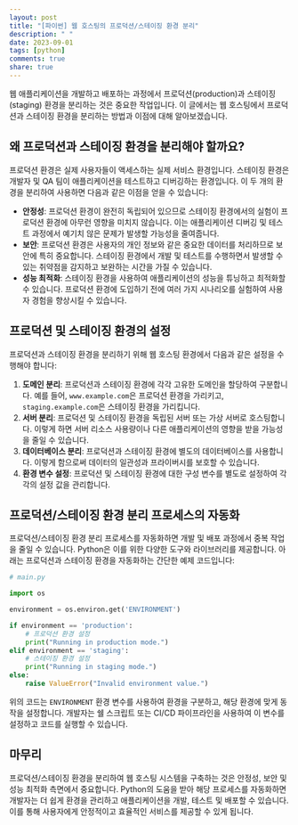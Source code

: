 ```yaml
---
layout: post
title: "[파이썬] 웹 호스팅의 프로덕션/스테이징 환경 분리"
description: " "
date: 2023-09-01
tags: [python]
comments: true
share: true
---
```


웹 애플리케이션을 개발하고 배포하는 과정에서 프로덕션(production)과 스테이징(staging) 환경을 분리하는 것은 중요한 작업입니다. 이 글에서는 웹 호스팅에서 프로덕션과 스테이징 환경을 분리하는 방법과 이점에 대해 알아보겠습니다.

## 왜 프로덕션과 스테이징 환경을 분리해야 할까요?

프로덕션 환경은 실제 사용자들이 액세스하는 실제 서비스 환경입니다. 스테이징 환경은 개발자 및 QA 팀이 애플리케이션을 테스트하고 디버깅하는 환경입니다. 이 두 개의 환경을 분리하여 사용하면 다음과 같은 이점을 얻을 수 있습니다:

- **안정성**: 프로덕션 환경이 완전히 독립되어 있으므로 스테이징 환경에서의 실험이 프로덕션 환경에 아무런 영향을 미치지 않습니다. 이는 애플리케이션 디버깅 및 테스트 과정에서 예기치 않은 문제가 발생할 가능성을 줄여줍니다.
- **보안**: 프로덕션 환경은 사용자의 개인 정보와 같은 중요한 데이터를 처리하므로 보안에 특히 중요합니다. 스테이징 환경에서 개발 및 테스트를 수행하면서 발생할 수 있는 취약점을 감지하고 보완하는 시간을 가질 수 있습니다.
- **성능 최적화**: 스테이징 환경을 사용하여 애플리케이션의 성능을 튜닝하고 최적화할 수 있습니다. 프로덕션 환경에 도입하기 전에 여러 가지 시나리오를 실험하여 사용자 경험을 향상시킬 수 있습니다.

## 프로덕션 및 스테이징 환경의 설정

프로덕션과 스테이징 환경을 분리하기 위해 웹 호스팅 환경에서 다음과 같은 설정을 수행해야 합니다:

1. **도메인 분리**: 프로덕션과 스테이징 환경에 각각 고유한 도메인을 할당하여 구분합니다. 예를 들어, `www.example.com`은 프로덕션 환경을 가리키고, `staging.example.com`은 스테이징 환경을 가리킵니다.
2. **서버 분리**: 프로덕션 및 스테이징 환경을 독립된 서버 또는 가상 서버로 호스팅합니다. 이렇게 하면 서버 리소스 사용량이나 다른 애플리케이션의 영향을 받을 가능성을 줄일 수 있습니다.
3. **데이터베이스 분리**: 프로덕션과 스테이징 환경에 별도의 데이터베이스를 사용합니다. 이렇게 함으로써 데이터의 일관성과 프라이버시를 보호할 수 있습니다.
4. **환경 변수 설정**: 프로덕션 및 스테이징 환경에 대한 구성 변수를 별도로 설정하여 각각의 설정 값을 관리합니다.

## 프로덕션/스테이징 환경 분리 프로세스의 자동화

프로덕션/스테이징 환경 분리 프로세스를 자동화하면 개발 및 배포 과정에서 중복 작업을 줄일 수 있습니다. Python은 이를 위한 다양한 도구와 라이브러리를 제공합니다. 아래는 프로덕션과 스테이징 환경을 자동화하는 간단한 예제 코드입니다:

```python
# main.py

import os

environment = os.environ.get('ENVIRONMENT')

if environment == 'production':
    # 프로덕션 환경 설정
    print("Running in production mode.")
elif environment == 'staging':
    # 스테이징 환경 설정
    print("Running in staging mode.")
else:
    raise ValueError("Invalid environment value.")
```

위의 코드는 `ENVIRONMENT` 환경 변수를 사용하여 환경을 구분하고, 해당 환경에 맞게 동작을 설정합니다. 개발자는 쉘 스크립트 또는 CI/CD 파이프라인을 사용하여 이 변수를 설정하고 코드를 실행할 수 있습니다.

## 마무리

프로덕션/스테이징 환경을 분리하여 웹 호스팅 시스템을 구축하는 것은 안정성, 보안 및 성능 최적화 측면에서 중요합니다. Python의 도움을 받아 해당 프로세스를 자동화하면 개발자는 더 쉽게 환경을 관리하고 애플리케이션을 개발, 테스트 및 배포할 수 있습니다. 이를 통해 사용자에게 안정적이고 효율적인 서비스를 제공할 수 있게 됩니다.